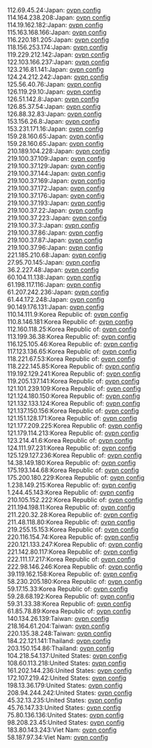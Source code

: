 112.69.45.24:Japan: [ovpn config](vpn/112_69_45_24.ovpn)  
114.164.238.208:Japan: [ovpn config](vpn/114_164_238_208.ovpn)  
114.19.162.182:Japan: [ovpn config](vpn/114_19_162_182.ovpn)  
115.163.168.166:Japan: [ovpn config](vpn/115_163_168_166.ovpn)  
116.220.181.205:Japan: [ovpn config](vpn/116_220_181_205.ovpn)  
118.156.253.174:Japan: [ovpn config](vpn/118_156_253_174.ovpn)  
119.229.212.142:Japan: [ovpn config](vpn/119_229_212_142.ovpn)  
122.103.166.237:Japan: [ovpn config](vpn/122_103_166_237.ovpn)  
123.216.81.141:Japan: [ovpn config](vpn/123_216_81_141.ovpn)  
124.24.212.242:Japan: [ovpn config](vpn/124_24_212_242.ovpn)  
125.56.40.76:Japan: [ovpn config](vpn/125_56_40_76.ovpn)  
126.119.29.10:Japan: [ovpn config](vpn/126_119_29_10.ovpn)  
126.51.142.8:Japan: [ovpn config](vpn/126_51_142_8.ovpn)  
126.85.37.54:Japan: [ovpn config](vpn/126_85_37_54.ovpn)  
126.88.32.83:Japan: [ovpn config](vpn/126_88_32_83.ovpn)  
153.156.26.8:Japan: [ovpn config](vpn/153_156_26_8.ovpn)  
153.231.171.16:Japan: [ovpn config](vpn/153_231_171_16.ovpn)  
159.28.160.65:Japan: [ovpn config](vpn/159_28_160_65.ovpn)  
159.28.160.65:Japan: [ovpn config](vpn/159_28_160_65.ovpn)  
210.189.104.228:Japan: [ovpn config](vpn/210_189_104_228.ovpn)  
219.100.37.109:Japan: [ovpn config](vpn/219_100_37_109.ovpn)  
219.100.37.129:Japan: [ovpn config](vpn/219_100_37_129.ovpn)  
219.100.37.144:Japan: [ovpn config](vpn/219_100_37_144.ovpn)  
219.100.37.169:Japan: [ovpn config](vpn/219_100_37_169.ovpn)  
219.100.37.172:Japan: [ovpn config](vpn/219_100_37_172.ovpn)  
219.100.37.176:Japan: [ovpn config](vpn/219_100_37_176.ovpn)  
219.100.37.193:Japan: [ovpn config](vpn/219_100_37_193.ovpn)  
219.100.37.22:Japan: [ovpn config](vpn/219_100_37_22.ovpn)  
219.100.37.223:Japan: [ovpn config](vpn/219_100_37_223.ovpn)  
219.100.37.3:Japan: [ovpn config](vpn/219_100_37_3.ovpn)  
219.100.37.86:Japan: [ovpn config](vpn/219_100_37_86.ovpn)  
219.100.37.87:Japan: [ovpn config](vpn/219_100_37_87.ovpn)  
219.100.37.96:Japan: [ovpn config](vpn/219_100_37_96.ovpn)  
221.185.210.68:Japan: [ovpn config](vpn/221_185_210_68.ovpn)  
27.95.70.145:Japan: [ovpn config](vpn/27_95_70_145.ovpn)  
36.2.227.48:Japan: [ovpn config](vpn/36_2_227_48.ovpn)  
60.104.11.138:Japan: [ovpn config](vpn/60_104_11_138.ovpn)  
61.198.117.116:Japan: [ovpn config](vpn/61_198_117_116.ovpn)  
61.207.242.236:Japan: [ovpn config](vpn/61_207_242_236.ovpn)  
61.44.172.248:Japan: [ovpn config](vpn/61_44_172_248.ovpn)  
90.149.176.131:Japan: [ovpn config](vpn/90_149_176_131.ovpn)  
110.14.111.9:Korea Republic of: [ovpn config](vpn/110_14_111_9.ovpn)  
110.8.146.181:Korea Republic of: [ovpn config](vpn/110_8_146_181.ovpn)  
112.160.118.25:Korea Republic of: [ovpn config](vpn/112_160_118_25.ovpn)  
113.199.36.38:Korea Republic of: [ovpn config](vpn/113_199_36_38.ovpn)  
116.125.105.46:Korea Republic of: [ovpn config](vpn/116_125_105_46.ovpn)  
117.123.136.65:Korea Republic of: [ovpn config](vpn/117_123_136_65.ovpn)  
118.221.67.53:Korea Republic of: [ovpn config](vpn/118_221_67_53.ovpn)  
118.222.145.85:Korea Republic of: [ovpn config](vpn/118_222_145_85.ovpn)  
119.192.129.241:Korea Republic of: [ovpn config](vpn/119_192_129_241.ovpn)  
119.205.137.141:Korea Republic of: [ovpn config](vpn/119_205_137_141.ovpn)  
121.101.239.109:Korea Republic of: [ovpn config](vpn/121_101_239_109.ovpn)  
121.124.180.150:Korea Republic of: [ovpn config](vpn/121_124_180_150.ovpn)  
121.132.133.124:Korea Republic of: [ovpn config](vpn/121_132_133_124.ovpn)  
121.137.150.156:Korea Republic of: [ovpn config](vpn/121_137_150_156.ovpn)  
121.151.128.171:Korea Republic of: [ovpn config](vpn/121_151_128_171.ovpn)  
121.177.209.225:Korea Republic of: [ovpn config](vpn/121_177_209_225.ovpn)  
121.179.114.213:Korea Republic of: [ovpn config](vpn/121_179_114_213.ovpn)  
123.214.41.6:Korea Republic of: [ovpn config](vpn/123_214_41_6.ovpn)  
124.111.97.231:Korea Republic of: [ovpn config](vpn/124_111_97_231.ovpn)  
125.129.127.236:Korea Republic of: [ovpn config](vpn/125_129_127_236.ovpn)  
14.38.149.180:Korea Republic of: [ovpn config](vpn/14_38_149_180.ovpn)  
175.193.144.68:Korea Republic of: [ovpn config](vpn/175_193_144_68.ovpn)  
175.200.180.229:Korea Republic of: [ovpn config](vpn/175_200_180_229.ovpn)  
1.238.149.215:Korea Republic of: [ovpn config](vpn/1_238_149_215.ovpn)  
1.244.45.143:Korea Republic of: [ovpn config](vpn/1_244_45_143.ovpn)  
210.105.152.222:Korea Republic of: [ovpn config](vpn/210_105_152_222.ovpn)  
211.194.198.11:Korea Republic of: [ovpn config](vpn/211_194_198_11.ovpn)  
211.220.32.28:Korea Republic of: [ovpn config](vpn/211_220_32_28.ovpn)  
211.48.118.80:Korea Republic of: [ovpn config](vpn/211_48_118_80.ovpn)  
219.255.15.153:Korea Republic of: [ovpn config](vpn/219_255_15_153.ovpn)  
220.116.154.74:Korea Republic of: [ovpn config](vpn/220_116_154_74.ovpn)  
220.121.133.247:Korea Republic of: [ovpn config](vpn/220_121_133_247.ovpn)  
221.142.80.117:Korea Republic of: [ovpn config](vpn/221_142_80_117.ovpn)  
222.111.17.217:Korea Republic of: [ovpn config](vpn/222_111_17_217.ovpn)  
222.98.146.246:Korea Republic of: [ovpn config](vpn/222_98_146_246.ovpn)  
39.119.162.158:Korea Republic of: [ovpn config](vpn/39_119_162_158.ovpn)  
58.230.205.180:Korea Republic of: [ovpn config](vpn/58_230_205_180.ovpn)  
59.17.15.33:Korea Republic of: [ovpn config](vpn/59_17_15_33.ovpn)  
59.28.68.192:Korea Republic of: [ovpn config](vpn/59_28_68_192.ovpn)  
59.31.33.38:Korea Republic of: [ovpn config](vpn/59_31_33_38.ovpn)  
61.85.78.89:Korea Republic of: [ovpn config](vpn/61_85_78_89.ovpn)  
140.134.26.139:Taiwan: [ovpn config](vpn/140_134_26_139.ovpn)  
218.164.61.204:Taiwan: [ovpn config](vpn/218_164_61_204.ovpn)  
220.135.38.248:Taiwan: [ovpn config](vpn/220_135_38_248.ovpn)  
184.22.121.141:Thailand: [ovpn config](vpn/184_22_121_141.ovpn)  
203.150.154.86:Thailand: [ovpn config](vpn/203_150_154_86.ovpn)  
104.218.54.137:United States: [ovpn config](vpn/104_218_54_137.ovpn)  
108.60.113.218:United States: [ovpn config](vpn/108_60_113_218.ovpn)  
161.202.144.236:United States: [ovpn config](vpn/161_202_144_236.ovpn)  
172.107.219.42:United States: [ovpn config](vpn/172_107_219_42.ovpn)  
198.13.36.179:United States: [ovpn config](vpn/198_13_36_179.ovpn)  
208.94.244.242:United States: [ovpn config](vpn/208_94_244_242.ovpn)  
45.32.13.235:United States: [ovpn config](vpn/45_32_13_235.ovpn)  
45.76.147.33:United States: [ovpn config](vpn/45_76_147_33.ovpn)  
75.80.136.136:United States: [ovpn config](vpn/75_80_136_136.ovpn)  
98.208.23.45:United States: [ovpn config](vpn/98_208_23_45.ovpn)  
183.80.143.243:Viet Nam: [ovpn config](vpn/183_80_143_243.ovpn)  
58.187.97.34:Viet Nam: [ovpn config](vpn/58_187_97_34.ovpn)  
